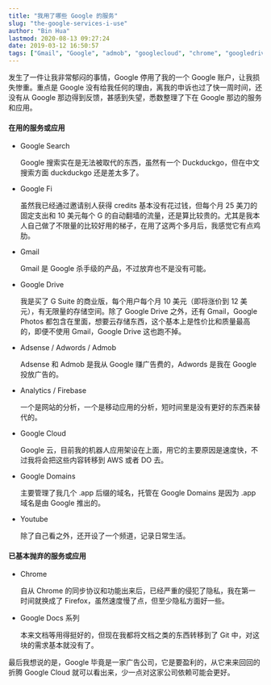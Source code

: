 ```yaml
---
title: "我用了哪些 Google 的服务"
slug: "the-google-services-i-use"
author: "Bin Hua"
lastmod: 2020-08-13 09:27:24
date: 2019-03-12 16:50:57
tags: ["Gmail", "Google", "admob", "googlecloud", "chrome", "googledrive", "googlephoto", "Google Fi", "duckduckgo", "yandex", "adsense", "adwords", "analytics", "firebase", "domains", "youtube"]
---
```


发生了一件让我非常郁闷的事情，Google 停用了我的一个 Google 账户，让我损失惨重。重点是 Google 没有给我任何的理由，离我的申诉也过了快一周时间，还没有从 Google 那边得到反馈，甚感到失望，悉数整理了下在 Google 那边的服务和应用。

#### 在用的服务或应用

- Google Search

    Google 搜索实在是无法被取代的东西，虽然有一个 Duckduckgo，但在中文搜索方面 duckduckgo 还是差太多了。
    
- Google Fi

    虽然我已经通过邀请别人获得 credits 基本没有花过钱，但每个月 25 美刀的固定支出和 10 美元每个 G 的自动翻墙的流量，还是算比较贵的。尤其是我本人自己做了不限量的比较好用的梯子，在用了这两个多月后，我感觉它有点鸡肋。
    
- Gmail

    Gmail 是 Google 杀手级的产品，不过放弃也不是没有可能。
    
- Google Drive

    我是买了 G Suite 的商业版，每个用户每个月 10 美元（即将涨价到 12 美元），有无限量的存储空间。除了 Google Drive 之外，还有 Gmail，Google Photos 都包含在里面，想要云存储东西，这个基本上是性价比和质量最高的，即便不使用 Gmail，Google Drive 这也跑不掉。
    
- Adsense / Adwords / Admob

    Adsense 和 Admob 是我从 Google 赚广告费的，Adwords 是我在 Google 投放广告的。
    
- Analytics / Firebase

    一个是网站的分析，一个是移动应用的分析，短时间里是没有更好的东西来替代的。
    
- Google Cloud

    Google 云，目前我的机器人应用架设在上面，用它的主要原因是速度快，不过我将会把这些内容转移到 AWS 或者 DO 去。
    
- Google Domains

    主要管理了我几个 .app 后缀的域名，托管在 Google Domains 是因为 .app 域名是由 Google 推出的。
    
- Youtube

    除了自己看之外，还开设了一个频道，记录日常生活。

#### 已基本抛弃的服务或应用

- Chrome

    自从 Chrome 的同步协议和功能出来后，已经严重的侵犯了隐私，我在第一时间就换成了 Firefox，虽然速度慢了点，但至少隐私方面好一些。
    
- Google Docs 系列

    本来文档等用得挺好的，但现在我都将文档之类的东西转移到了 Git 中，对这块的需求基本就没有了。
    
最后我想说的是，Google 毕竟是一家广告公司，它是要盈利的，从它来来回回的折腾 Google Cloud 就可以看出来，少一点对这家公司依赖可能会更好。
    